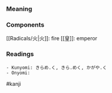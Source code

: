 ### Meaning



### Components

[[Radicals/火|火]]: fire [[皇]]: emperor

### Readings

```
- Kunyomi: きらめ.く, きら.めく, かがや.く
- Onyomi: 
```

#kanji